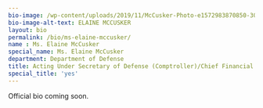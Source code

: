 ```yaml
---
bio-image: /wp-content/uploads/2019/11/McCusker-Photo-e1572983870850-300x287.jpg"
bio-image-alt-text: ELAINE MCCUSKER
layout: bio
permalink: /bio/ms-elaine-mccusker/
name : Ms. Elaine McCusker
special_name: Ms. Elaine McCusker
department: Department of Defense
title: Acting Under Secretary of Defense (Comptroller)/Chief Financial Officer 
special_title: 'yes'
---
```


Official bio coming soon.

